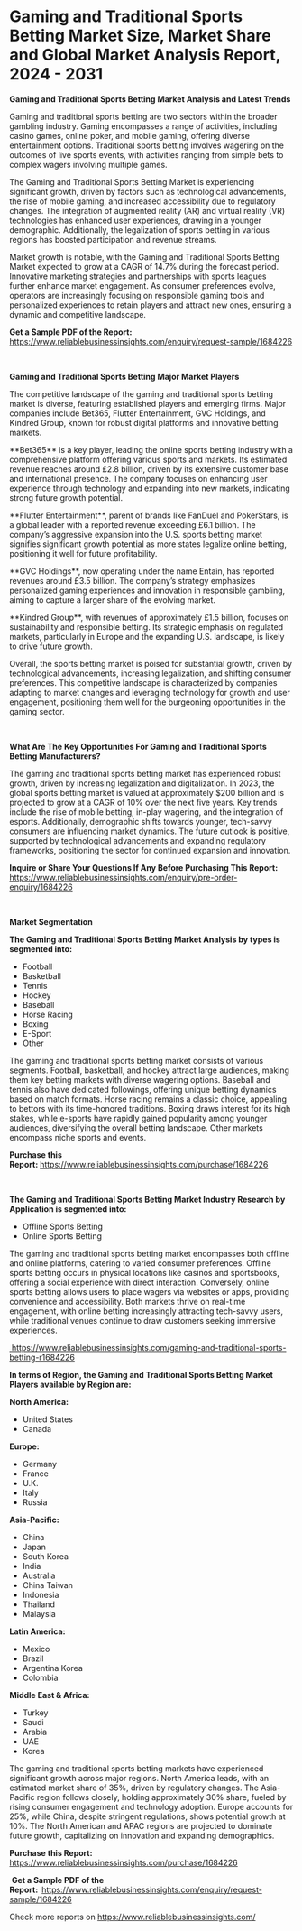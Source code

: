 <p><h1>Gaming and Traditional Sports Betting Market Size, Market Share and Global Market Analysis Report, 2024 - 2031</h1></p><p><strong>Gaming and Traditional Sports Betting Market Analysis and Latest Trends</strong></p>
<p><p>Gaming and traditional sports betting are two sectors within the broader gambling industry. Gaming encompasses a range of activities, including casino games, online poker, and mobile gaming, offering diverse entertainment options. Traditional sports betting involves wagering on the outcomes of live sports events, with activities ranging from simple bets to complex wagers involving multiple games. </p><p>The Gaming and Traditional Sports Betting Market is experiencing significant growth, driven by factors such as technological advancements, the rise of mobile gaming, and increased accessibility due to regulatory changes. The integration of augmented reality (AR) and virtual reality (VR) technologies has enhanced user experiences, drawing in a younger demographic. Additionally, the legalization of sports betting in various regions has boosted participation and revenue streams.</p><p>Market growth is notable, with the Gaming and Traditional Sports Betting Market expected to grow at a CAGR of 14.7% during the forecast period. Innovative marketing strategies and partnerships with sports leagues further enhance market engagement. As consumer preferences evolve, operators are increasingly focusing on responsible gaming tools and personalized experiences to retain players and attract new ones, ensuring a dynamic and competitive landscape.</p></p>
<p><strong>Get a Sample PDF of the Report:&nbsp;</strong> <a href="https://www.reliablebusinessinsights.com/enquiry/request-sample/1684226?utm_campaign=101&utm_medium=2&utm_source=Github&utm_content=ia&utm_term=30122024&utm_id=gaming-and-traditional-sports-betting">https://www.reliablebusinessinsights.com/enquiry/request-sample/1684226</a></p>
<p>&nbsp;</p>
<p><strong>Gaming and Traditional Sports Betting Major Market Players</strong></p>
<p><p>The competitive landscape of the gaming and traditional sports betting market is diverse, featuring established players and emerging firms. Major companies include Bet365, Flutter Entertainment, GVC Holdings, and Kindred Group, known for robust digital platforms and innovative betting markets. </p><p>**Bet365** is a key player, leading the online sports betting industry with a comprehensive platform offering various sports and markets. Its estimated revenue reaches around £2.8 billion, driven by its extensive customer base and international presence. The company focuses on enhancing user experience through technology and expanding into new markets, indicating strong future growth potential.</p><p>**Flutter Entertainment**, parent of brands like FanDuel and PokerStars, is a global leader with a reported revenue exceeding £6.1 billion. The company’s aggressive expansion into the U.S. sports betting market signifies significant growth potential as more states legalize online betting, positioning it well for future profitability.</p><p>**GVC Holdings**, now operating under the name Entain, has reported revenues around £3.5 billion. The company’s strategy emphasizes personalized gaming experiences and innovation in responsible gambling, aiming to capture a larger share of the evolving market.</p><p>**Kindred Group**, with revenues of approximately £1.5 billion, focuses on sustainability and responsible betting. Its strategic emphasis on regulated markets, particularly in Europe and the expanding U.S. landscape, is likely to drive future growth.</p><p>Overall, the sports betting market is poised for substantial growth, driven by technological advancements, increasing legalization, and shifting consumer preferences. This competitive landscape is characterized by companies adapting to market changes and leveraging technology for growth and user engagement, positioning them well for the burgeoning opportunities in the gaming sector.</p></p>
<p>&nbsp;</p>
<p><strong>What Are The Key Opportunities For Gaming and Traditional Sports Betting Manufacturers?</strong></p>
<p><p>The gaming and traditional sports betting market has experienced robust growth, driven by increasing legalization and digitalization. In 2023, the global sports betting market is valued at approximately $200 billion and is projected to grow at a CAGR of 10% over the next five years. Key trends include the rise of mobile betting, in-play wagering, and the integration of esports. Additionally, demographic shifts towards younger, tech-savvy consumers are influencing market dynamics. The future outlook is positive, supported by technological advancements and expanding regulatory frameworks, positioning the sector for continued expansion and innovation.</p></p>
<p><strong>Inquire or Share Your Questions If Any Before Purchasing This Report:</strong> <a href="https://www.reliablebusinessinsights.com/enquiry/pre-order-enquiry/1684226?utm_campaign=101&utm_medium=2&utm_source=Github&utm_content=ia&utm_term=30122024&utm_id=gaming-and-traditional-sports-betting">https://www.reliablebusinessinsights.com/enquiry/pre-order-enquiry/1684226</a></p>
<p>&nbsp;</p>
<p><strong>Market Segmentation</strong></p>
<p><strong>The Gaming and Traditional Sports Betting Market Analysis by types is segmented into:</strong></p>
<p><ul><li>Football</li><li>Basketball</li><li>Tennis</li><li>Hockey</li><li>Baseball</li><li>Horse Racing</li><li>Boxing</li><li>E-Sport</li><li>Other</li></ul></p>
<p><p>The gaming and traditional sports betting market consists of various segments. Football, basketball, and hockey attract large audiences, making them key betting markets with diverse wagering options. Baseball and tennis also have dedicated followings, offering unique betting dynamics based on match formats. Horse racing remains a classic choice, appealing to bettors with its time-honored traditions. Boxing draws interest for its high stakes, while e-sports have rapidly gained popularity among younger audiences, diversifying the overall betting landscape. Other markets encompass niche sports and events.</p></p>
<p><strong>Purchase this Report:&nbsp;</strong><a href="https://www.reliablebusinessinsights.com/purchase/1684226?utm_campaign=101&utm_medium=2&utm_source=Github&utm_content=ia&utm_term=30122024&utm_id=gaming-and-traditional-sports-betting">https://www.reliablebusinessinsights.com/purchase/1684226</a></p>
<p>&nbsp;</p>
<p><strong>The Gaming and Traditional Sports Betting Market Industry Research by Application is segmented into:</strong></p>
<p><ul><li>Offline Sports Betting</li><li>Online Sports Betting</li></ul></p>
<p><p>The gaming and traditional sports betting market encompasses both offline and online platforms, catering to varied consumer preferences. Offline sports betting occurs in physical locations like casinos and sportsbooks, offering a social experience with direct interaction. Conversely, online sports betting allows users to place wagers via websites or apps, providing convenience and accessibility. Both markets thrive on real-time engagement, with online betting increasingly attracting tech-savvy users, while traditional venues continue to draw customers seeking immersive experiences.</p></p>
<p><a href="https://www.reliablebusinessinsights.com/gaming-and-traditional-sports-betting-r1684226?utm_campaign=101&utm_medium=2&utm_source=Github&utm_content=ia&utm_term=30122024&utm_id=gaming-and-traditional-sports-betting">&nbsp;https://www.reliablebusinessinsights.com/gaming-and-traditional-sports-betting-r1684226</a></p>
<p><strong>In terms of Region, the Gaming and Traditional Sports Betting Market Players available by Region are:</strong></p>
<p>
    <p> <strong> North America: </strong>
        <ul>
            <li>United States</li>
            <li>Canada</li>
        </ul>
        </p> 
    <p> <strong> Europe: </strong>
        <ul>
            <li>Germany</li>
            <li>France</li>
            <li>U.K.</li>
            <li>Italy</li>
            <li>Russia</li>
        </ul>
        </p> 
    <p> <strong> Asia-Pacific: </strong>
        <ul>
            <li>China</li>
            <li>Japan</li>
            <li>South Korea</li>
            <li>India</li>
            <li>Australia</li>
            <li>China Taiwan</li>
            <li>Indonesia</li>
            <li>Thailand</li>
            <li>Malaysia</li>
        </ul>
        </p> 
    <p> <strong> Latin America: </strong>
        <ul>
            <li>Mexico</li>
            <li>Brazil</li>
            <li>Argentina Korea</li>
            <li>Colombia</li>
        </ul>
        </p> 
    <p> <strong> Middle East & Africa: </strong>
        <ul>
            <li>Turkey</li>
            <li>Saudi</li>
            <li>Arabia</li>
            <li>UAE</li>
            <li>Korea</li>
        </ul>
    </p>
    </p>
<p><p>The gaming and traditional sports betting markets have experienced significant growth across major regions. North America leads, with an estimated market share of 35%, driven by regulatory changes. The Asia-Pacific region follows closely, holding approximately 30% share, fueled by rising consumer engagement and technology adoption. Europe accounts for 25%, while China, despite stringent regulations, shows potential growth at 10%. The North American and APAC regions are projected to dominate future growth, capitalizing on innovation and expanding demographics.</p></p>
<p><strong>Purchase this Report: </strong><a href="https://www.reliablebusinessinsights.com/purchase/1684226?utm_campaign=101&utm_medium=2&utm_source=Github&utm_content=ia&utm_term=30122024&utm_id=gaming-and-traditional-sports-betting">https://www.reliablebusinessinsights.com/purchase/1684226</a></p>
<p>&nbsp;<strong>Get a Sample PDF of the Report:&nbsp;&nbsp;</strong><a href="https://www.reliablebusinessinsights.com/enquiry/request-sample/1684226?utm_campaign=101&utm_medium=2&utm_source=Github&utm_content=ia&utm_term=30122024&utm_id=gaming-and-traditional-sports-betting">https://www.reliablebusinessinsights.com/enquiry/request-sample/1684226</a></p>
<p><strong></strong></p>
<p>Check more reports on <a href="https://www.reliablebusinessinsights.com/?utm_campaign=101&utm_medium=2&utm_source=Github&utm_content=ia&utm_term=30122024&utm_id=gaming-and-traditional-sports-betting">https://www.reliablebusinessinsights.com/</a></p>